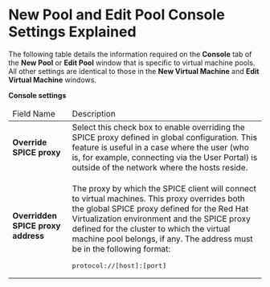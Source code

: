 # New Pool and Edit Pool Console Settings Explained

The following table details the information required on the **Console** tab of the **New Pool** or **Edit Pool** window that is specific to virtual machine pools. All other settings are identical to those in the **New Virtual Machine** and **Edit Virtual Machine** windows.

**Console settings**

<table>
 <thead>
  <tr>
   <td>Field Name</td>
   <td>Description</td>
  </tr>
 </thead>
 <tbody>
  <tr>
   <td><b>Override SPICE proxy</b></td>
   <td>Select this check box to enable overriding the SPICE proxy defined in global configuration. This feature is useful in a case where the user (who is, for example, connecting via the User Portal) is outside of the network where the hosts reside.</td>
  </tr>
  <tr>
   <td><b>Overridden SPICE proxy address</b></td>
   <td>
    <p>The proxy by which the SPICE client will connect to virtual machines. This proxy overrides both the global SPICE proxy defined for the Red Hat Virtualization environment and the SPICE proxy defined for the cluster to which the virtual machine pool belongs, if any. The address must be in the following format:</p>
    <pre>protocol://[host]:[port]</pre>
   </td>
  </tr>
 </tbody>
</table>
